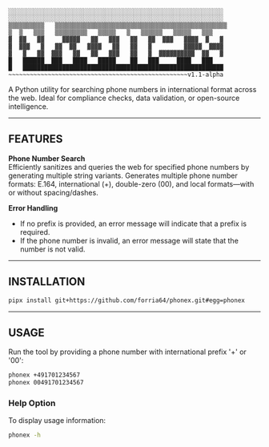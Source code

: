 ```
░░░░░░░░░░░░░░░░░░░░░░░░░░░░░░░░░░░░░░░░░░░░░░░░░░░░░░░░░░░░
░░░░░░░░░░░░░░░░░░░░░░░░░░░░░░░░░░░░░░░░░░░░░░░░░░░░░░░░░░░░
▒▒▒▒▒▒▒▒▒▒   ▒▒▒▒▒▒▒▒▒▒▒▒▒▒▒▒▒▒▒▒▒▒▒▒▒▒▒▒▒▒▒▒▒▒▒▒▒▒▒▒▒▒▒▒▒▒▒▒
▒  ▒   ▒▒▒   ▒▒▒▒▒▒▒▒▒   ▒▒▒▒▒   ▒   ▒▒▒▒▒▒   ▒▒▒▒▒   ▒▒▒   
▓  ▓▓   ▓▓     ▓▓▓▓▓   ▓▓   ▓▓▓   ▓▓   ▓▓  ▓▓▓   ▓▓▓▓  ▓   ▓
▓  ▓▓▓   ▓   ▓▓  ▓▓   ▓▓▓▓   ▓▓   ▓▓   ▓         ▓▓▓▓▓  ▓▓▓▓
▓   ▓   ▓▓  ▓▓▓   ▓▓   ▓▓   ▓▓▓   ▓▓   ▓  ▓▓▓▓▓▓▓▓▓▓  ▓▓   ▓
█   ██████  ███   ████   █████    ██   ███     ████   ███   
█   ████████████████████████████████████████████████████████ 
~~~~~~~~~~~~~~~~~~~~~~~~~~~~~~~~~~~~~~~~~~~~~~~~~~v1.1-alpha
```

A Python utility for searching phone numbers in international format across the web. Ideal for
compliance checks, data validation, or open-source intelligence.

---

## FEATURES

   **Phone Number Search**  
   Efficiently sanitizes and queries the web for specified phone numbers by generating
   multiple string variants. Generates multiple phone number formats: E.164, international (+), double-zero (00),
   and local formats—with or without spacing/dashes.

   **Error Handling**  
   - If no prefix is provided, an error message will indicate that a prefix is required.
   - If the phone number is invalid, an error message will state that the number is not valid.

---

## INSTALLATION

```bash
pipx install git+https://github.com/forria64/phonex.git#egg=phonex
```

---

## USAGE

Run the tool by providing a phone number with international prefix '+' or '00':

```bash
phonex +491701234567
phonex 00491701234567
```

### Help Option
To display usage information:
```bash
phonex -h
```

